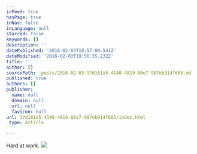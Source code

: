 ```yaml
---
inFeed: true
hasPage: true
inNav: false
inLanguage: null
starred: false
keywords: []
description: ''
datePublished: '2016-02-03T19:57:00.541Z'
dateModified: '2016-02-03T19:56:35.232Z'
title: ''
author: []
sourcePath: _posts/2016-02-03-17d161a5-4140-4819-86e7-987eb914f685.md
published: true
authors: []
publisher:
  name: null
  domain: null
  url: null
  favicon: null
url: 17d161a5-4140-4819-86e7-987eb914f685/index.html
_type: Article

---
```

Hard at work.
![](https://the-grid-user-content.s3-us-west-2.amazonaws.com/93aaee5d-c7c4-461c-92fb-e53b1c6a0a15.jpg)